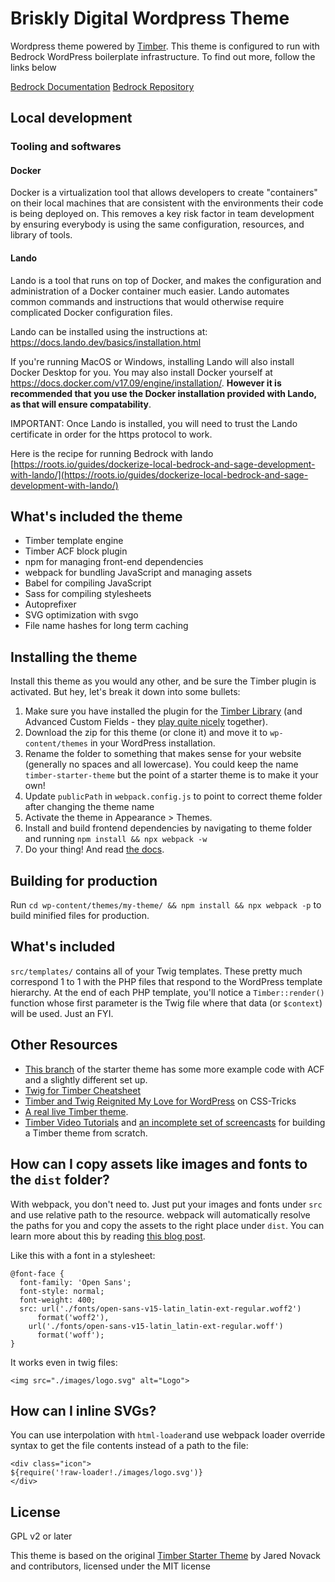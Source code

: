 
# Briskly Digital Wordpress Theme

Wordpress theme powered by [Timber](https://timber.github.io/docs/getting-started/setup/). This theme is configured to run with Bedrock WordPress boilerplate infrastructure. To find out more, follow the links below

[Bedrock Documentation](https://docs.roots.io/bedrock/master/installation/#what-is-bedrock)
[Bedrock Repository](https://github.com/roots/bedrock)

## Local development

### Tooling and softwares
#### Docker
Docker is a virtualization tool that allows developers to create "containers" on their local machines that are consistent with the environments their code is being deployed on. This removes a key risk factor in team development by ensuring everybody is using the same configuration, resources, and library of tools.

#### Lando
Lando is a tool that runs on top of Docker, and makes the configuration and administration of a Docker container much easier. Lando automates common commands and instructions that would otherwise require complicated Docker configuration files.

Lando can be installed using the instructions at: https://docs.lando.dev/basics/installation.html

If you're running MacOS or Windows, installing Lando will also install Docker Desktop for you. You may also install Docker yourself at https://docs.docker.com/v17.09/engine/installation/. **However it is recommended that you use the Docker installation provided with Lando, as that will ensure compatability**.

IMPORTANT: Once Lando is installed, you will need to trust the Lando certificate in order for the https protocol to work.

Here is the recipe for running Bedrock with lando 
[https://roots.io/guides/dockerize-local-bedrock-and-sage-development-with-lando/](https://roots.io/guides/dockerize-local-bedrock-and-sage-development-with-lando/)

## What's included the theme

* Timber template engine
* Timber ACF block plugin
* npm for managing front-end dependencies
* webpack for bundling JavaScript and managing assets
* Babel for compiling JavaScript
* Sass for compiling stylesheets
* Autoprefixer
* SVG optimization with svgo
* File name hashes for long term caching

## Installing the theme

Install this theme as you would any other, and be sure the Timber plugin is activated. But hey, let's break it down into some bullets:

1. Make sure you have installed the plugin for the [Timber Library](https://wordpress.org/plugins/timber-library/) (and Advanced Custom Fields - they [play quite nicely](https://timber.github.io/docs/guides/acf-cookbook/#nav) together). 
2. Download the zip for this theme (or clone it) and move it to `wp-content/themes` in your WordPress installation. 
3. Rename the folder to something that makes sense for your website (generally no spaces and all lowercase). You could keep the name `timber-starter-theme` but the point of a starter theme is to make it your own!
3. Update `publicPath` in `webpack.config.js` to point to correct theme folder after changing the theme name
4. Activate the theme in Appearance >  Themes.
5. Install and build frontend dependencies by navigating to theme folder and running `npm install && npx webpack -w`
6. Do your thing! And read [the docs](https://github.com/jarednova/timber/wiki).

## Building for production

Run `cd wp-content/themes/my-theme/ && npm install && npx webpack -p` to build minified files for production.

## What's included

`src/templates/` contains all of your Twig templates. These pretty much correspond 1 to 1 with the PHP files that respond to the WordPress template hierarchy. At the end of each PHP template, you'll notice a `Timber::render()` function whose first parameter is the Twig file where that data (or `$context`) will be used. Just an FYI.

## Other Resources

* [This branch](https://github.com/laras126/timber-starter-theme/tree/tackle-box) of the starter theme has some more example code with ACF and a slightly different set up.
* [Twig for Timber Cheatsheet](http://notlaura.com/the-twig-for-timber-cheatsheet/)
* [Timber and Twig Reignited My Love for WordPress](https://css-tricks.com/timber-and-twig-reignited-my-love-for-wordpress/) on CSS-Tricks
* [A real live Timber theme](https://github.com/laras126/yuling-theme).
* [Timber Video Tutorials](http://timber.github.io/timber/#video-tutorials) and [an incomplete set of screencasts](https://www.youtube.com/playlist?list=PLuIlodXmVQ6pkqWyR6mtQ5gQZ6BrnuFx-) for building a Timber theme from scratch.

## How can I copy assets like images and fonts to the `dist` folder?

With webpack, you don't need to. Just put your images and fonts under `src` and use relative path to the resource. webpack will automatically resolve the paths for you and copy the assets to the right place under `dist`. You can learn more about this by reading [this blog post](https://siipo.la/blog/use-webpack-to-process-static-assets-in-twig-templates-with-wordpress).

Like this with a font in a stylesheet:

```
@font-face {
  font-family: 'Open Sans';
  font-style: normal;
  font-weight: 400;
  src: url('./fonts/open-sans-v15-latin_latin-ext-regular.woff2')
      format('woff2'),
    url('./fonts/open-sans-v15-latin_latin-ext-regular.woff')
      format('woff');
}
```

It works even in twig files:

```
<img src="./images/logo.svg" alt="Logo">
```

## How can I inline SVGs?

You can use interpolation with `html-loader`and use webpack loader override syntax to get the file contents instead of a path to the file:

```
<div class="icon">
${require('!raw-loader!./images/logo.svg')}
</div>
```

## License

GPL v2 or later

This theme is based on the original [Timber Starter Theme](https://github.com/timber/starter-theme/tree/1.x) by Jared Novack and contributors, licensed under the MIT license
